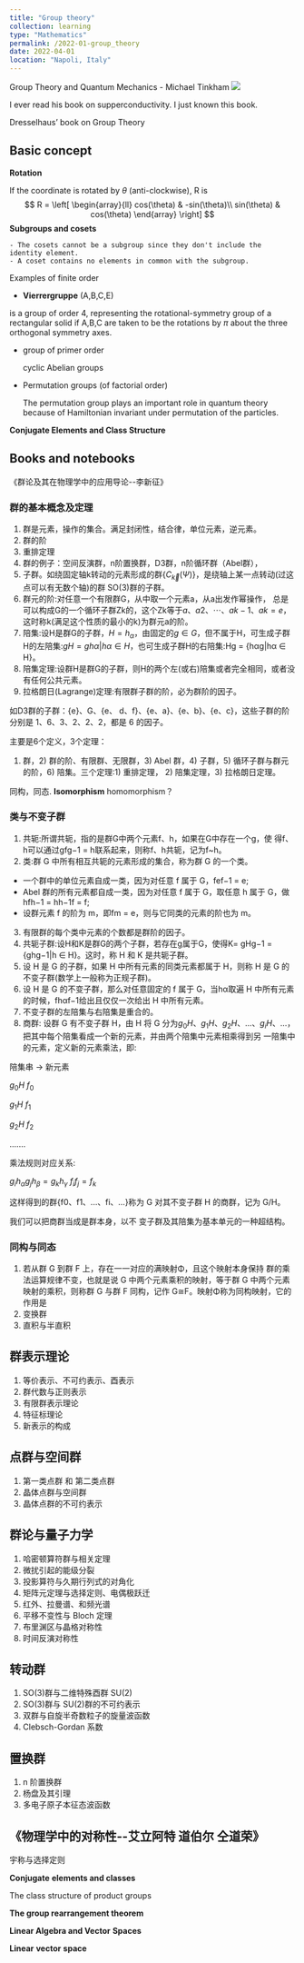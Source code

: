 ```yaml
---
title: "Group theory"
collection: learning
type: "Mathematics"
permalink: /2022-01-group_theory
date: 2022-04-01
location: "Napoli, Italy"
---
```

Group Theory and Quantum Mechanics - Michael Tinkham <img src='https://qph.cf2.quoracdn.net/main-qimg-45b38772bcc40d88c3b88a7b2f3ce055-pjlq'>

I ever read his book on supperconductivity. I just known this book.

Dresselhaus’ book on Group Theory



## Basic concept

**Rotation** 

If the coordinate is rotated by $\theta$ (anti-clockwise), R is
$$
R = \left[ \begin{array}{ll} 
cos(\theta) & -sin(\theta)\\
sin(\theta) & cos(\theta)
\end{array} \right]
$$
**Subgroups and cosets**

	- The cosets cannot be a subgroup since they don't include the identity element.
	- A coset contains no elements in common with the subgroup.



Examples of finite order

- **Vierrergruppe** (A,B,C,E)

 is a group of order 4, representing the rotational-symmetry group of a rectangular solid if A,B,C are taken to be the rotations by $\pi$ about the three orthogonal symmetry axes.

- group of primer order

  cyclic Abelian groups

- Permutation groups (of factorial order)

  The permutation group plays an important role in quantum theory because of Hamiltonian invariant under permutation of the particles.



**Conjugate Elements and Class Structure**



## Books and notebooks

《群论及其在物理学中的应用导论--李新征》

### 群的基本概念及定理

1. 群是元素，操作的集合。满足封闭性，结合律，单位元素，逆元素。 
2. 群的阶
3. 重排定理
4. 群的例子：空间反演群，n阶置换群，D3群，n阶循环群（Abel群），
5. 子群。如绕固定轴k转动的元素形成的群$\{C_{\vec{k}}(\Psi)\}$，是绕轴上某一点转动(过这点可以有无数个轴)的群 SO(3)群的子群。
6. 群元的阶:对任意一个有限群G，从中取一个元素a，从a出发作幂操作， 总是可以构成G的一个循环子群Zk的，这个Zk等于${a、a2、 ⋯ 、ak−1、ak = e}$， 这时称k(满足这个性质的最小的k)为群元a的阶。
7. 陪集:设H是群G的子群，$H = {h_α}$，由固定的$g ∈ G$，但不属于H，可生成子群H的左陪集:$gH = {ghα|hα ∈ H}$，也可生成子群H的右陪集:Hg = {hαg|hα ∈ H}。
8. 陪集定理:设群H是群G的子群，则H的两个左(或右)陪集或者完全相同，或者没有任何公共元素。
9. 拉格朗日(Lagrange)定理:有限群子群的阶，必为群阶的因子。

如D3群的子群：{e}、G、{e、 d、f}、{e、a}、{e、b}、{e、c}，这些子群的阶分别是 1、6、3、2、2、2，都是 6 的因子。

主要是6个定义，3个定理：
1) 群，2) 群的阶、有限群、无限群，3) Abel 群，4) 子群，5) 循环子群与群元的阶，6) 陪集。三个定理:1) 重排定理， 2) 陪集定理，3) 拉格朗日定理。

同构，同态.   **Isomorphism** homomorphism？


### 类与不变子群
1. 共轭:所谓共轭，指的是群G中两个元素f、h，如果在G中存在一个g，使 得f、h可以通过gfg−1 = h联系起来，则称f、h共轭，记为f~h。
2. 类:群 G 中所有相互共轭的元素形成的集合，称为群 G 的一个类。
  - 一个群中的单位元素自成一类，因为对任意 f 属于 G，fef−1 = e;
  - Abel 群的所有元素都自成一类，因为对任意 f 属于 G，取任意 h 属于 G，做hfh−1 = hh−1f = f;
  - 设群元素 f 的阶为 m，即fm = e，则与它同类的元素的阶也为 m。
3. 有限群的每个类中元素的个数都是群阶的因子。
4. 共轭子群:设H和K是群G的两个子群，若存在g属于G，使得K= gHg−1 = {ghg−1|h ∈ H}。这时，称 H 和 K 是共轭子群。
5. 设 H 是 G 的子群，如果 H 中所有元素的同类元素都属于 H，则称 H 是 G 的不变子群(数学上一般称为正规子群)。
6. 设 H 是 G 的不变子群，那么对任意固定的 f 属于 G，当hα取遍 H 中所有元素的时候，fhαf−1给出且仅仅一次给出 H 中所有元素。
7. 不变子群的左陪集与右陪集是重合的。
8. 商群: 设群 G 有不变子群 H，由 H 将 G 分为${g_0H、g_1H、g_2H、...、 g_ iH、...}$，把其中每个陪集看成一个新的元素，并由两个陪集中元素相乘得到另 一陪集中的元素，定义新的元素乘法，即:

陪集串 → 新元素

$g_0 H$         $f_0$

$g_1 H$         $f_1$

$g_2 H$         $f_2$

.......

乘法规则对应关系:

$g_ih_αg_jh_β = g_kh_γ$    $f_i f_j = f_k$

这样得到的群{f0、f1、...、fi、...}称为 G 对其不变子群 H 的商群，记为 G/H。

我们可以把商群当成是群本身，以不 变子群及其陪集为基本单元的一种超结构。

### 同构与同态
1. 若从群 G 到群 F 上，存在一一对应的满映射Φ，且这个映射本身保持 群的乘法运算规律不变，也就是说 G 中两个元素乘积的映射，等于群 G 中两个元素映射的乘积，则称群 G 与群 F 同构，记作 G≅F。映射Φ称为同构映射，它的作用是
2. 变换群
3. 直积与半直积


## 群表示理论
1. 等价表示、不可约表示、酉表示
2. 群代数与正则表示
3. 有限群表示理论
4. 特征标理论
5. 新表示的构成


## 点群与空间群
1. 第一类点群 和 第二类点群
2. 晶体点群与空间群
3. 晶体点群的不可约表示


## 群论与量子力学
1. 哈密顿算符群与相关定理
2. 微扰引起的能级分裂
3. 投影算符与久期行列式的对角化
4. 矩阵元定理与选择定则、电偶极跃迁
5. 红外、拉曼谱、和频光谱
6. 平移不变性与 Bloch 定理
7. 布里渊区与晶格对称性
8. 时间反演对称性


## 转动群
1. SO(3)群与二维特殊酉群 SU(2)
2. SO(3)群与 SU(2)群的不可约表示
3. 双群与自旋半奇数粒子的旋量波函数
4. Clebsch-Gordan 系数

## 置换群
1. n 阶置换群
2. 杨盘及其引理
3. 多电子原子本征态波函数



## 《物理学中的对称性--艾立阿特 道伯尔 仝道荣》

宇称与选择定则

**Conjugate** **elements and classes**

The class structure of product groups

**The group rearrangement theorem**

**Linear Algebra and Vector** **Spaces**

**Linear** **vector** **space**
